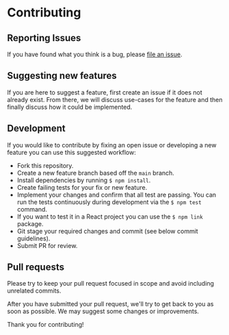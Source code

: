 # Contributing

## Reporting Issues

If you have found what you think is a bug, please [file an issue](https://github.com/saasquatch/jotai-molecules/issues/new).

## Suggesting new features

If you are here to suggest a feature, first create an issue if it does not already exist. From there, we will discuss use-cases for the feature and then finally discuss how it could be implemented.

## Development

If you would like to contribute by fixing an open issue or developing a new feature you can use this suggested workflow:

- Fork this repository.
- Create a new feature branch based off the `main` branch.
- Install dependencies by running `$ npm install`.
- Create failing tests for your fix or new feature.
- Implement your changes and confirm that all test are passing. You can run the tests continuously during development via the `$ npm test` command.
- If you want to test it in a React project you can use the `$ npm link` package.
- Git stage your required changes and commit (see below commit guidelines).
- Submit PR for review.

## Pull requests

Please try to keep your pull request focused in scope and avoid including unrelated commits.

After you have submitted your pull request, we'll try to get back to you as soon as possible. We may suggest some changes or improvements.

Thank you for contributing!
